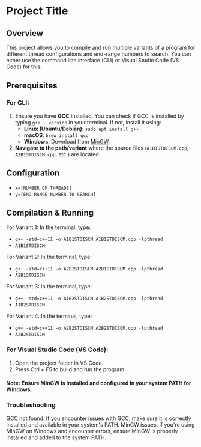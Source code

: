 # Project Title

## Overview
This project allows you to compile and run multiple variants of a program for different thread configurations and end-range numbers to search. You can either use the command line interface (CLI) or Visual Studio Code (VS Code) for this.

## Prerequisites

### For CLI:
1. Ensure you have **GCC** installed. You can check if GCC is installed by typing `g++ --version` in your terminal. If not, install it using:
   - **Linux (Ubuntu/Debian)**: `sudo apt install g++`
   - **macOS**: `brew install gcc`
   - **Windows**: Download from [MinGW](https://sourceforge.net/projects/mingw/).
2. **Navigate to the path/variant** where the source files (`A1B1STDISCM.cpp`, `A2B1STDISCM.cpp`, etc.) are located.

## Configuration

- `x=[NUMBER OF THREADS]`
- `y=[END RANGE NUMBER TO SEARCH]`


## Compilation & Running
For Variant 1:
In the terminal, type:
- `g++ -std=c++11 -o A1B1STDISCM A1B1STDISCM.cpp -lpthread`
- `A1B1STDISCM`

For Variant 2:
In the terminal, type:
- `g++ -std=c++11 -o A2B1STDISCM A2B1STDISCM.cpp -lpthread`
- `A2B1STDISCM`

For Variant 3:
In the terminal, type:
- `g++ -std=c++11 -o A1B2STDISCM A1B2STDISCM.cpp -lpthread`
- `A1B2STDISCM`

For Variant 4:
In the terminal, type:
- `g++ -std=c++11 -o A2B2STDISCM A2B2STDISCM.cpp -lpthread`
- `A2B2STDISCM`

### For Visual Studio Code (VS Code):
1. Open the project folder in VS Code.
2. Press Ctrl + F5 to build and run the program.
#### Note: Ensure MinGW is installed and configured in your system PATH for Windows.

### Troubleshooting
GCC not found: If you encounter issues with GCC, make sure it is correctly installed and available in your system's PATH.
MinGW issues: If you're using MinGW on Windows and encounter errors, ensure MinGW is properly installed and added to the system PATH.
